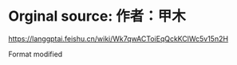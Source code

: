 # Orginal source: 作者：甲木
https://langgptai.feishu.cn/wiki/Wk7qwACToiEqQckKClWc5v15n2H

Format modified 